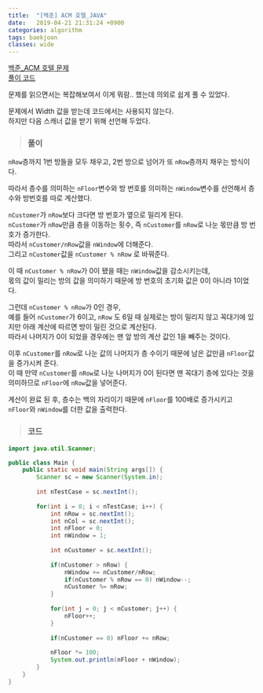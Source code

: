 ```yaml
---
title:  "[백준] ACM 호텔_JAVA"
date:   2019-04-21 21:31:24 +0900
categories: algorithm
tags: baekjoon
classes: wide
---
```


[백준_ACM 호텔 문제](https://www.acmicpc.net/problem/10250)  
[풀이 코드](https://github.com/2ssue/Algorithm/blob/master/Baekjoon/10250.java)  
  

문제를 읽으면서는 복잡해보여서 이게 뭐람.. 했는데 의외로 쉽게 풀 수 있었다.  
  
문제에서 Width 값을 받는데 코드에서는 사용되지 않는다.  
하지만 다음 스캐너 값을 받기 위해 선언해 두었다.  
  
> ### 풀이

`nRow`층까지 1번 방들을 모두 채우고, 2번 방으로 넘어가 또 `nRow`층까지 채우는 방식이다.  
  
따라서 층수를 의미하는 `nFloor`변수와 방 번호를 의미하는 `nWindow`변수를 선언해서 층수와 방번호를 따로 계산했다.  
  
`nCustomer`가 `nRow`보다 크다면 방 번호가 옆으로 밀리게 된다.  
`nCustomer`가 `nRow`만큼 층을 이동하는 횟수, 즉 `nCustomer`를 `nRow`로 나눈 몫만큼 방 번호가 증가한다.  
따라서 `nCustomer/nRow`값을 `nWindow`에 더해준다.  
그리고 `nCustomer`값을 `nCustomer % nRow` 로 바꿔준다.  
  
이 때 `nCustomer % nRow`가 0이 됐을 때는 `nWindow`값을 감소시키는데,  
몫의 값이 밀리는 방의 값을 의미하기 때문에 방 번호의 초기화 값은 0이 아니라 1이었다.  
  
그런데 `nCustomer % nRow`가 0인 경우,  
예를 들어 `nCustomer`가 6이고, `nRow` 도 6일 때 실제로는 방이 밀리지 않고 꼭대기에 있지만 아래 계산에 따르면 방이 밀린 것으로 계산된다.  
따라서 나머지가 0이 되었을 경우에는 맨 앞 방의 계산 값인 1을 빼주는 것이다.  
  
이후 `nCustomer`를 `nRow`로 나눈 값의 나머지가 층 수이기 때문에 남은 값만큼 `nFloor`값을 증가시켜 준다.  
이 때 만약 `nCustomer`를 `nRow`로 나눈 나머지가 0이 된다면 맨 꼭대기 층에 있다는 것을 의미하므로 `nFloor`에 `nRow`값을 넣어준다.  
  
계산이 완료 된 후, 층수는 백의 자리이기 때문에 `nFloor`를 100배로 증가시키고 `nFloor`와 `nWindow`를 더한 값을 출력한다.  

> ### 코드

```java
import java.util.Scanner;

public class Main {
	public static void main(String args[]) {
		Scanner sc = new Scanner(System.in);
		
		int nTestCase = sc.nextInt();
		
		for(int i = 0; i < nTestCase; i++) {
			int nRow = sc.nextInt();
			int nCol = sc.nextInt();
			int nFloor = 0;
			int nWindow = 1;
			
			int nCustomer = sc.nextInt();
			
			if(nCustomer > nRow) {
				nWindow += nCustomer/nRow;
				if(nCustomer % nRow == 0) nWindow--;
				nCustomer %= nRow;
			}
			
			for(int j = 0; j < nCustomer; j++) {
				nFloor++;
			}
			
			if(nCustomer == 0) nFloor += nRow;
			
			nFloor *= 100;
			System.out.println(nFloor + nWindow);
		}
	}
}
```